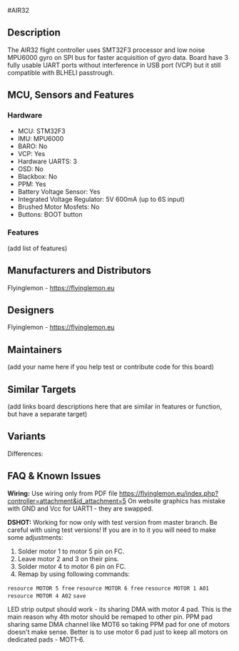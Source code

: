 #AIR32
## Description
The AIR32 flight controller uses SMT32F3 processor and low noise MPU6000 gyro on SPI bus for faster acquisition of gyro data. Board have 3 fully usable UART ports without interference in USB port (VCP) but it still compatible with BLHELI passtrough.

## MCU, Sensors and Features

### Hardware
  - MCU: STM32F3
  - IMU: MPU6000
  - BARO: No
  - VCP: Yes
  - Hardware UARTS: 3
  - OSD: No
  - Blackbox: No
  - PPM: Yes
  - Battery Voltage Sensor: Yes
  - Integrated Voltage Regulator: 5V 600mA (up to 6S input)
  - Brushed Motor Mosfets: No
  - Buttons: BOOT button

### Features

(add list of features)

## Manufacturers and Distributors

Flyinglemon - https://flyinglemon.eu

## Designers

Flyinglemon - https://flyinglemon.eu

## Maintainers
(add your name here if you help test or contribute code for this board)

## Similar Targets

(add links board descriptions here that are similar in features or function, but have a separate target)

## Variants

Differences:

## FAQ & Known Issues
**Wiring:**
Use wiring only from PDF file https://flyinglemon.eu/index.php?controller=attachment&id_attachment=5
On website graphics has mistake with GND and Vcc for UART1 - they are swapped.

**DSHOT:**
Working for now only with test version from master branch. Be careful with using test versions!
If you are in to it you will need to make some adjustments:
1. Solder motor 1 to motor 5 pin on FC.
2. Leave motor 2 and 3 on their pins.
3. Solder motor 4 to motor 6 pin on FC.
4. Remap by using following commands:

`resource MOTOR 5 free`
`resource MOTOR 6 free`
`resource MOTOR 1 A01`
`resource MOTOR 4 A02`
`save`

LED strip output should work - its sharing DMA with motor 4 pad. This is the main reason why 4th motor should be remaped to other pin.
PPM pad sharing same DMA channel like MOT6 so taking PPM pad for one of motors doesn't make sense. Better is to use motor 6 pad just to keep all motors on dedicated pads - MOT1-6.
